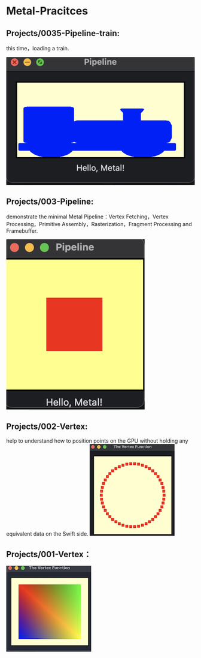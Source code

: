 # Metal-Pracitces

## Projects/0035-Pipeline-train:
this time，loading a train.

![image](https://github.com/chansonyan/Metal-Pracitces/blob/main/Images/0035-Pipeline-train/Screenshot-train.png)


## Projects/003-Pipeline:
demonstrate the minimal Metal Pipeline：Vertex Fetching，Vertex Processing，Primitive Assembly，Rasterization，Fragment Processing and Framebuffer.

![image](https://github.com/chansonyan/Metal-Pracitces/blob/main/Images/003-Pipeline/Screenshot-pipeline.png)


## Projects/002-Vertex:
help to understand how to position points on the GPU without holding any equivalent data on the Swift side.
![image](https://github.com/chansonyan/Metal-Pracitces/blob/main/Images/002-Vertex/metal2.png)


## Projects/001-Vertex：
![image](https://github.com/chansonyan/Metal-Pracitces/blob/main/Images/001-Vertex/The%20Vertex%20Function.png)
